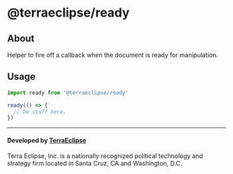 @terraeclipse/ready
==========================

About
-----

Helper to fire off a callback when the document is ready for manipulation.

Usage
-----

```js
import ready from '@terraeclipse/ready'

ready(() => {
  // Do stuff here.
})

```

- - -

#### Developed by [TerraEclipse](https://github.com/TerraEclipse)

Terra Eclipse, Inc. is a nationally recognized political technology and
strategy firm located in Santa Cruz, CA and Washington, D.C.
